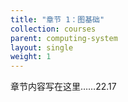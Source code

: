```yaml
---
title: "章节 1：图基础"
collection: courses
parent: computing-system
layout: single
weight: 1
---
```


章节内容写在这里……22.17
